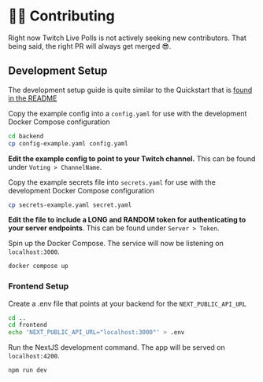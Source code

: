 # 👩‍💻 Contributing

Right now Twitch Live Polls is not actively seeking new contributors. That being said, the right PR will always get merged 😎.

## Development Setup
The development setup guide is quite similar to the Quickstart that is [found in the README](../README.md)

Copy the example config into a `config.yaml` for use with the development Docker Compose configuration
```bash
cd backend
cp config-example.yaml config.yaml
```

**Edit the example config to point to your Twitch channel.** This can be found under `Voting > ChannelName`.

Copy the example secrets file into `secrets.yaml` for use with the development Docker Compose configuration
```bash
cp secrets-example.yaml secret.yaml
```

**Edit the file to include a LONG and RANDOM token for authenticating to your server endpoints**. This can be found under `Server > Token`.

Spin up the Docker Compose. The service will now be listening on `localhost:3000`.
```bash
docker compose up
```

### Frontend Setup
Create a .env file that points at your backend for the `NEXT_PUBLIC_API_URL`
```bash
cd ..
cd frontend
echo 'NEXT_PUBLIC_API_URL="localhost:3000"' > .env
```

Run the NextJS development command. The app will be served on `localhost:4200`.
```bash
npm run dev
```

